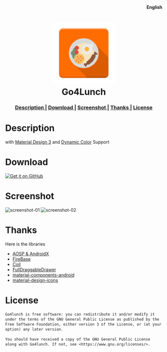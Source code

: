 <p align="right">
  <strong>English</strong>
</p>

<h1 align="center">
  <img src="https://github.com/mclouu/Go4Lunch/blob/master/app/src/main/res/mipmap-xxxhdpi/ic_launcher_foreground.png?raw=true" width="200">
  <br>Go4Lunch<br>
</h1>


<div align="center">
  <h3>
    <a href="https://github.com/Ehviewer-Overhauled/Ehviewer#description">
    Description
    </a>
    <span> | </span>
    <a href="https://github.com/Ehviewer-Overhauled/Ehviewer#download">
    Download
    </a>
    <span> | </span>
    <a href="https://github.com/Ehviewer-Overhauled/Ehviewer#screenshot">
    Screenshot
    </a>
    <span> | </span>
    <a href="https://github.com/Ehviewer-Overhauled/Ehviewer#thanks">
    Thanks
    </a>
    <span> | </span>
    <a href="https://github.com/Ehviewer-Overhauled/Ehviewer#license">
    License
    </a>
  </h3>
</div>


# Description


with [Material Design 3](https://m3.material.io/) and [Dynamic Color](https://m3.material.io/styles/color/dynamic-color/overview) Support

# Download

<a href="#"><img alt="Get it on GitHub" src="https://github.com/mclouu/Go4Lunch/tree/master/art/get-it-on-github.svg" width="200px"/></a>

# Screenshot

![screenshot-01](https://github.com/Ehviewer-Overhauled/Art/blob/master/screenshot-01.png)
![screenshot-02](https://github.com/Ehviewer-Overhauled/Art/blob/master/screenshot-02.png)

# Thanks

Here is the libraries

- [AOSP & AndroidX](http://source.android.com/)
- [FireBase](https://firebase.google.com/)
- [Coil](https://coil-kt.github.io/coil/)
- [FullDraggableDrawer](https://github.com/PureWriter/FullDraggableDrawer)
- [material-components-android](https://github.com/material-components/material-components-android)
- [material-design-icons](https://github.com/google/material-design-icons)


# License

    Go4lunch is free software: you can redistribute it and/or modify it under the terms of the GNU General Public License as published by the Free Software Foundation, either version 3 of the License, or (at your option) any later version.

    You should have received a copy of the GNU General Public License along with Go4lunch. If not, see <https://www.gnu.org/licenses/>.